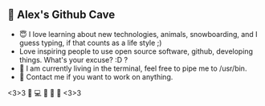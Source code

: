 ## 👋 Alex's Github Cave  
- :innocent: I love learning about new technologies, animals, snowboarding, and I guess typing, if that counts as a life style ;) 
- Love inspiring people to use open source software, github, developing things. What's your excuse? :D ?
- 💞️ I am currently living in the terminal, feel free to pipe me to /usr/bin.
- :iphone: Contact me if you want to work on anything.


<3>3 :penguin: :computer: :iphone: :see_no_evil: 🙉 <3>3
